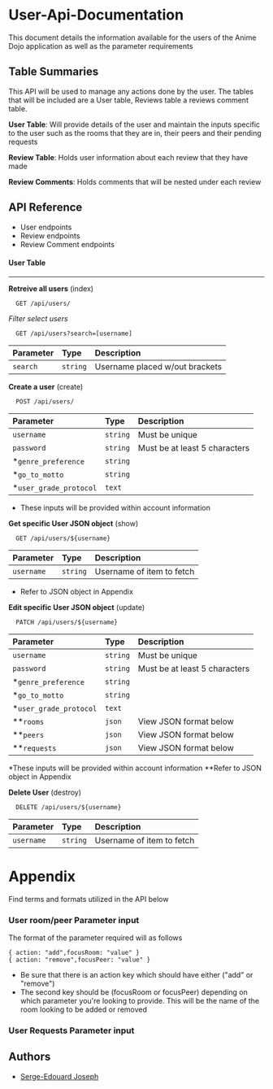 
# User-Api-Documentation

This document details the information available for the users of the Anime Dojo application as well as the parameter requirements



## Table Summaries

This API will be used to manage any actions done by the user. The tables that will be included are a User table, Reviews table a reviews comment table.

**User Table**: Will provide details of the user and maintain the inputs specific to the user such as the rooms that they are in, their peers and their pending requests

**Review Table**: Holds user information about each review that they have made

**Review Comments**: Holds comments that will be nested under each review


## API Reference
- User endpoints
- Review endpoints
- Review Comment endpoints

#### User Table
---
**Retreive all users** (index)

```http
  GET /api/users/
```

*Filter select users*

```http
  GET /api/users?search=[username]
```

| Parameter | Type     | Description                   |
| :-------- | :------- | :-------------------------    |
| `search` | `string` | Username placed w/out brackets |

**Create a user** (create)

```http
  POST /api/users/
```
| Parameter  | Type     | Description                    |
| :--------- | :------- | :-------------------------     |
| `username` | `string` | Must be unique                 |
| `password` | `string` | Must be at least 5 characters  |
| *`genre_preference` | `string` |                       |
| *`go_to_motto` | `string` |                            |
| *`user_grade_protocol` | `text` |                      |

* These inputs will be provided within account information

**Get specific User JSON object** (show)

```http
  GET /api/users/${username}
```

| Parameter | Type     | Description                       |
| :-------- | :------- | :-------------------------------- |
| `username`| `string` | Username of item to fetch         |

* Refer to JSON object in Appendix


**Edit specific User JSON object** (update)

```http
  PATCH /api/users/${username}
```

| Parameter  | Type     | Description                    |
| :--------- | :------- | :-------------------------     |
| `username` | `string` | Must be unique                 |
| `password` | `string` | Must be at least 5 characters  |
| *`genre_preference` | `string` |                       |
| *`go_to_motto` | `string` |                            |
| *`user_grade_protocol` | `text` |                      |
| **`rooms` | `json` | View JSON format below            |
| **`peers` | `json` | View JSON format below            |
| **`requests` | `json` | View JSON format below         |

*These inputs will be provided within account information
**Refer to JSON object in Appendix

**Delete User** (destroy)

```http
  DELETE /api/users/${username}
```

| Parameter | Type     | Description                       |
| :-------- | :------- | :-------------------------------- |
| `username`| `string` | Username of item to fetch         |

# Appendix

Find terms and formats utilized in the API below

### User room/peer Parameter input

The format of the parameter required will as follows

```
{ action: "add",focusRoom: "value" }
{ action: "remove",focusPeer: "value" }
```

* Be sure that there is an action key which should have either ("add" or "remove")
* The second key should be (focusRoom or focusPeer) depending on which parameter you're looking to provide. This will be the name of the room looking to be added or removed

### User Requests Parameter input




## Authors

- [Serge-Edouard Joseph](https://josephse91.github.io)

